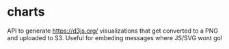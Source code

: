 # charts

API to generate https://d3js.org/ visualizations that get converted to a PNG and uploaded to S3. Useful for embeding messages where JS/SVG wont go!
